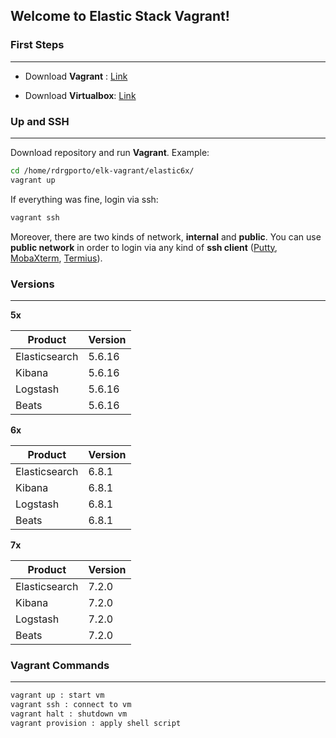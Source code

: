 ## Welcome to Elastic Stack Vagrant!

### First Steps
------

- Download **Vagrant** : [Link](https://www.vagrantup.com/downloads.html)

- Download **Virtualbox**: [Link](https://www.virtualbox.org/wiki/Downloads)

### Up and SSH
------

Download repository and run **Vagrant**. Example:

```bash
cd /home/rdrgporto/elk-vagrant/elastic6x/
vagrant up
```

If everything was fine, login via ssh:

```bash
vagrant ssh
```

Moreover, there are two kinds of network, **internal** and **public**. You can use **public network** in order to login via any kind of **ssh client** ([Putty](https://www.putty.org/), [MobaXterm](https://mobaxterm.mobatek.net/), [Termius](https://www.termius.com/)).

### Versions
------

**5x**

| Product       | Version |
| ------------- | ------- |
| Elasticsearch | 5.6.16  |
| Kibana        | 5.6.16  |
| Logstash      | 5.6.16  |
| Beats         | 5.6.16  |

**6x**

| Product       | Version |
| ------------- | ------- |
| Elasticsearch | 6.8.1   |
| Kibana        | 6.8.1   |
| Logstash      | 6.8.1   |
| Beats         | 6.8.1   |

**7x**

| Product       | Version |
| ------------- | ------- |
| Elasticsearch | 7.2.0   |
| Kibana        | 7.2.0   |
| Logstash      | 7.2.0   |
| Beats         | 7.2.0   |

### Vagrant Commands
------

```bash
vagrant up : start vm
vagrant ssh : connect to vm
vagrant halt : shutdown vm
vagrant provision : apply shell script
```
